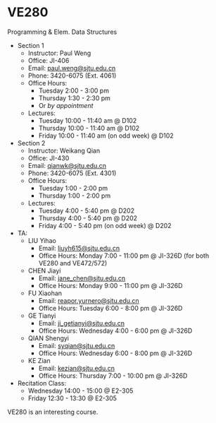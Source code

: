 # VE280
Programming &amp; Elem. Data Structures

+ Section 1
  + Instructor: Paul Weng 
  + Office: JI-406
  + Email: paul.weng@sjtu.edu.cn
  + Phone: 3420-6075 (Ext. 4061)
  + Office Hours:
    + Tuesday 2:00 - 3:00 pm
    + Thursday 1:30 - 2:30 pm
    + Or _by appointment_
  + Lectures:
    + Tuesday 10:00 - 11:40 am @ D102
    + Thursday 10:00 - 11:40 am @ D102
    + Friday 10:00 - 11:40 am (on odd week) @ D102
+ Section 2
  + Instructor: Weikang Qian
  + Office: JI-430
  + Email: qianwk@sjtu.edu.cn
  + Phone: 3420-6075 (Ext. 4301)
  + Office Hours:
    + Tuesday 1:00 - 2:00 pm
    + Thursday 1:00 - 2:00 pm
  + Lectures:
    + Tuesday 4:00 - 5:40 pm @ D202
    + Thursday 4:00 - 5:40 pm @ D202
    + Friday 4:00 - 5:40 pm (on odd week) @ D202
+ TA: 
  + LIU Yihao
    + Email: liuyh615@sjtu.edu.cn
    + Office Hours: Monday 7:00 - 11:00 pm @ JI-326D (for both VE280 and VE472/572)
  + CHEN Jiayi
    + Email:  jane_chen@sjtu.edu.cn
    + Office Hours: Monday 9:00 - 11:00 pm @ JI-326D
  + FU Xiaohan
    + Email: reapor.yurnero@sjtu.edu.cn
    + Office Hours: Tuesday 6:00 - 8:00 pm @ JI-326D
  + GE Tianyi
    + Email: ji_getianyi@sjtu.edu.cn
    + Office Hours: Wednesday 4:00 - 6:00 pm @ JI-326D
  + QIAN Shengyi
    + Email: syqian@sjtu.edu.cn
    + Office Hours: Wednesday 6:00 - 8:00 pm @ JI-326D
  + KE Zian
    + Email: kezian@sjtu.edu.cn
    + Office Hours: Thursday 7:00 - 10:00 pm @ JI-326D
+ Recitation Class: 
  + Wednesday 14:00 - 15:00 @ E2-305
  + Friday 12:30 - 13:30 @ E2-305

VE280 is an interesting course.
